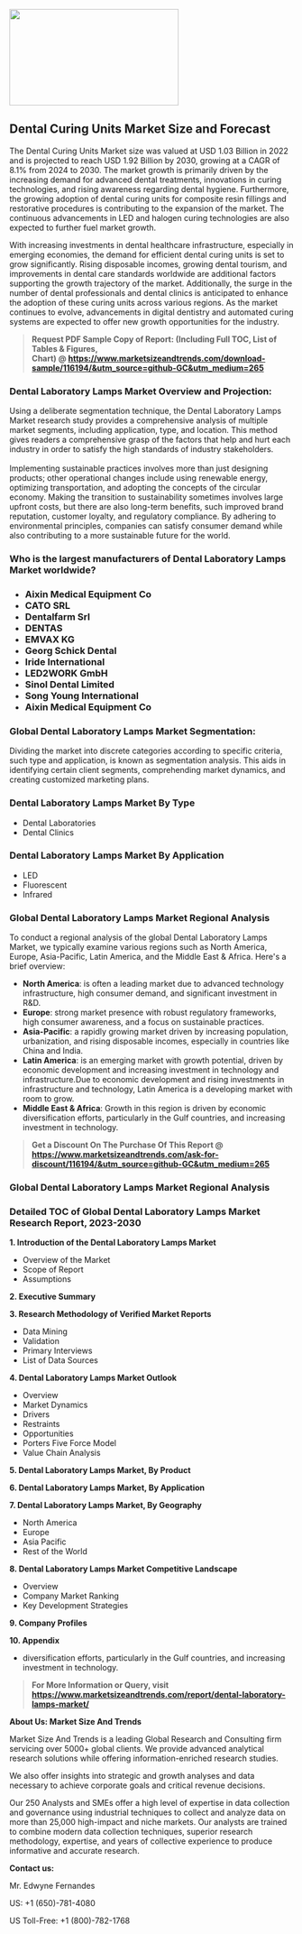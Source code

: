 <p><img class="alignnone size-medium wp-image-20088" src="https://ffe5etoiles.com/wp-content/uploads/2024/12/MST1-300x171.png" alt="" width="300" height="171" /></p><h2>Dental Curing Units Market Size and Forecast</h2><p>The Dental Curing Units Market size was valued at USD 1.03 Billion in 2022 and is projected to reach USD 1.92 Billion by 2030, growing at a CAGR of 8.1% from 2024 to 2030. The market growth is primarily driven by the increasing demand for advanced dental treatments, innovations in curing technologies, and rising awareness regarding dental hygiene. Furthermore, the growing adoption of dental curing units for composite resin fillings and restorative procedures is contributing to the expansion of the market. The continuous advancements in LED and halogen curing technologies are also expected to further fuel market growth.</p><p>With increasing investments in dental healthcare infrastructure, especially in emerging economies, the demand for efficient dental curing units is set to grow significantly. Rising disposable incomes, growing dental tourism, and improvements in dental care standards worldwide are additional factors supporting the growth trajectory of the market. Additionally, the surge in the number of dental professionals and dental clinics is anticipated to enhance the adoption of these curing units across various regions. As the market continues to evolve, advancements in digital dentistry and automated curing systems are expected to offer new growth opportunities for the industry.</p></p><blockquote id="" class=""><strong>Request PDF Sample Copy of Report: (Including Full TOC, List of Tables &amp; Figures, Chart)&nbsp;@&nbsp;<strong><a href="https://www.marketsizeandtrends.com/download-sample/116194/&utm_source=github-GC&utm_medium=265" target="_blank">https://www.marketsizeandtrends.com/download-sample/116194/&utm_source=github-GC&utm_medium=265</a></strong></strong></blockquote><h3 id="" class="">Dental Laboratory Lamps Market&nbsp;Overview and Projection:</h3><p id="" class="">Using a deliberate segmentation technique, the Dental Laboratory Lamps Market research study provides a comprehensive analysis of multiple market segments, including application, type, and location. This method gives readers a comprehensive grasp of the factors that help and hurt each industry in order to satisfy the high standards of industry stakeholders. <br /> <br />Implementing sustainable practices involves more than just designing products; other operational changes include using renewable energy, optimizing transportation, and adopting the concepts of the circular economy. Making the transition to sustainability sometimes involves large upfront costs, but there are also long-term benefits, such improved brand reputation, customer loyalty, and regulatory compliance. By adhering to environmental principles, companies can satisfy consumer demand while also contributing to a more sustainable future for the world.</p><h3 id="" class="">Who is the largest manufacturers of&nbsp;Dental Laboratory Lamps Market worldwide?</h3><h3 class=""><p><ul><li>Aixin Medical Equipment Co </li><li> CATO SRL </li><li> Dentalfarm Srl </li><li> DENTAS </li><li> EMVAX KG </li><li> Georg Schick Dental </li><li> Iride International </li><li> LED2WORK GmbH </li><li> Sinol Dental Limited </li><li> Song Young International </li><li> Aixin Medical Equipment Co</li></ul></p></h3><h3 id="" class="">Global&nbsp;Dental Laboratory Lamps Market Segmentation:</h3><p id="" class="">Dividing the market into discrete categories according to specific criteria, such type and application, is known as segmentation analysis. This aids in identifying certain client segments, comprehending market dynamics, and creating customized marketing plans.</p><h3 id="" class="">Dental Laboratory Lamps Market&nbsp;By Type</h3><p><p><ul><li>Dental Laboratories</li><li> Dental Clinics</p></li></ul></p></p><h3 id="" class="">Dental Laboratory Lamps Market&nbsp;By Application</h3><p class=""><p><ul><li>LED</li><li> Fluorescent</li><li> Infrared</li></ul></p></p><h3 id="" class="">Global Dental Laboratory Lamps Market Regional Analysis</h3><p id="" class="">To conduct a regional analysis of the global Dental Laboratory Lamps Market, we typically examine various regions such as North America, Europe, Asia-Pacific, Latin America, and the Middle East &amp; Africa. Here's a brief overview:</p><ul><li><strong>North America</strong>: is often a leading market due to advanced technology infrastructure, high consumer demand, and significant investment in R&amp;D.</li><li><strong>Europe</strong>: strong market presence with robust regulatory frameworks, high consumer awareness, and a focus on sustainable practices.</li><li><strong>Asia-Pacific</strong>: a rapidly growing market driven by increasing population, urbanization, and rising disposable incomes, especially in countries like China and India.</li><li><strong>Latin America</strong>: is an emerging market with growth potential, driven by economic development and increasing investment in technology and infrastructure.Due to economic development and rising investments in infrastructure and technology, Latin America is a developing market with room to grow.</li><li><strong>Middle East &amp; Africa</strong>: Growth in this region is driven by economic diversification efforts, particularly in the Gulf countries, and increasing investment in technology.</li></ul><blockquote id="" class=""><strong>Get a Discount On The Purchase Of This Report @ <strong><a href="https://www.marketsizeandtrends.com/ask-for-discount/116194/&utm_source=github-GC&utm_medium=265" target="_blank">https://www.marketsizeandtrends.com/ask-for-discount/116194/&utm_source=github-GC&utm_medium=265</a></strong></strong></blockquote><h3 id="" class="">Global Dental Laboratory Lamps Market Regional Analysis</h3><h3 id="" class="">Detailed TOC of Global Dental Laboratory Lamps Market Research Report, 2023-2030</h3><p id="" class=""><strong>1. Introduction of the Dental Laboratory Lamps Market</strong></p><ul><li>Overview of the Market</li><li>Scope of Report</li><li>Assumptions</li></ul><p id="" class=""><strong>2. Executive Summary</strong></p><p id="" class=""><strong>3. Research Methodology of Verified Market Reports</strong></p><ul><li>Data Mining</li><li>Validation</li><li>Primary Interviews</li><li>List of Data Sources</li></ul><p id="" class=""><strong>4. Dental Laboratory Lamps Market Outlook</strong></p><ul><li>Overview</li><li>Market Dynamics</li><li>Drivers</li><li>Restraints</li><li>Opportunities</li><li>Porters Five Force Model</li><li>Value Chain Analysis</li></ul><p id="" class=""><strong>5. Dental Laboratory Lamps Market, By Product</strong></p><p id="" class=""><strong>6. Dental Laboratory Lamps Market, By Application</strong></p><p id="" class=""><strong>7. Dental Laboratory Lamps Market, By Geography</strong></p><ul><li>North America</li><li>Europe</li><li>Asia Pacific</li><li>Rest of the World</li></ul><p id="" class=""><strong>8. Dental Laboratory Lamps Market Competitive Landscape</strong></p><ul><li>Overview</li><li>Company Market Ranking</li><li>Key Development Strategies</li></ul><p id="" class=""><strong>9. Company Profiles</strong></p><p id="" class=""><strong>10. Appendix</strong></p><ul><li>diversification efforts, particularly in the Gulf countries, and increasing investment in technology.</li></ul><blockquote id="" class=""><strong>For More Information or Query, visit <strong><strong><a href="https://www.marketsizeandtrends.com/report/dental-laboratory-lamps-market/" target="_blank">https://www.marketsizeandtrends.com/report/dental-laboratory-lamps-market/</a></strong></strong></strong></blockquote><p id="" class=""><strong>About Us: Market Size And Trends</strong></p><p id="" class="">Market Size And Trends is a leading Global Research and Consulting firm servicing over 5000+ global clients. We provide advanced analytical research solutions while offering information-enriched research studies.</p><p id="" class="">We also offer insights into strategic and growth analyses and data necessary to achieve corporate goals and critical revenue decisions.</p><p id="" class="">Our 250 Analysts and SMEs offer a high level of expertise in data collection and governance using industrial techniques to collect and analyze data on more than 25,000 high-impact and niche markets. Our analysts are trained to combine modern data collection techniques, superior research methodology, expertise, and years of collective experience to produce informative and accurate research.</p><p id="" class=""><strong>Contact us:</strong></p><p id="" class="">Mr. Edwyne Fernandes</p><p id="" class="">US: +1 (650)-781-4080</p><p id="" class="">US Toll-Free: +1 (800)-782-1768</p>
